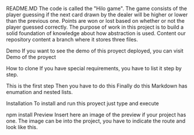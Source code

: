 README.MD
The code is called the "Hilo game". The game consists of the player guessing if the next card drawn by the dealer will be higher or lower than the previous one. Points are won or lost based on whether or not the player guessed correctly. The purpose of work in this project is to build a solid foundation of knowledge about how abstraction is used.
Content
our repository content a branch where it stores three files. 

Demo
If you want to see the demo of this proyect deployed, you can visit Demo of the proyect

How to clone
If you have special requirements, you have to list it step by step.

This is the first step
Then you have to do this
Finally do this
Markdown has enumation and nested lists.

Installation
To install and run this proyect just type and execute

npm install
Preview
Insert here an image of the preview if your project has one. The image can be into the project, you have to indicate the route and look like this.

